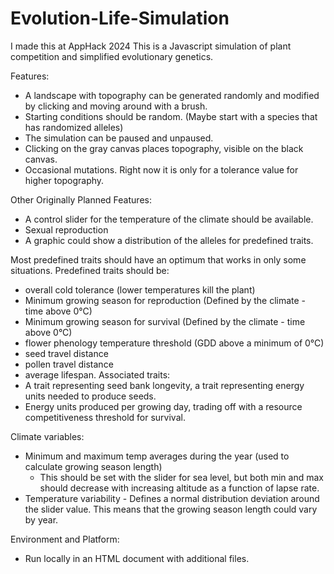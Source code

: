# Evolution-Life-Simulation
I made this at AppHack 2024
This is a Javascript simulation of plant competition and simplified evolutionary genetics.


Features:
- A landscape with topography can be generated randomly and modified by clicking and moving around with a brush.
- Starting conditions should be random. (Maybe start with a species that has randomized alleles)
- The simulation can be paused and unpaused.
- Clicking on the gray canvas places topography, visible on the black canvas.
- Occasional mutations. Right now it is only for a tolerance value for higher topography.

Other Originally Planned Features:
- A control slider for the temperature of the climate should be available.
- Sexual reproduction
- A graphic could show a distribution of the alleles for predefined traits.

Most predefined traits should have an optimum that works in only some situations.
Predefined traits should be:
- overall cold tolerance (lower temperatures kill the plant)
- Minimum growing season for reproduction (Defined by the climate - time above 0°C)
- Minimum growing season for survival (Defined by the climate - time above 0°C)
- flower phenology temperature threshold (GDD above a minimum of 0°C)
- seed travel distance
- pollen travel distance
- average lifespan.
Associated traits:
- A trait representing seed bank longevity, a trait representing energy units needed to produce seeds.
- Energy units produced per growing day, trading off with a resource competitiveness threshold for survival.

Climate variables:
- Minimum and maximum temp averages during the year (used to calculate growing season length)
  - This should be set with the slider for sea level, but both min and max should decrease with increasing altitude as a function of lapse rate.
- Temperature variability - Defines a normal distribution deviation around the slider value. This means that the growing season length could vary by year.

Environment and Platform:
- Run locally in an HTML document with additional files.
